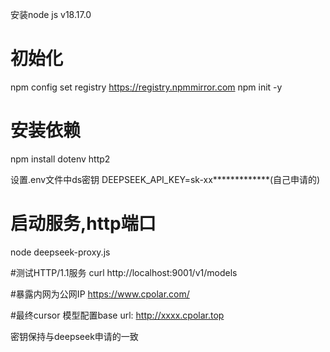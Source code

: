 
安装node js v18.17.0
# 初始化
npm config set registry https://registry.npmmirror.com
npm init -y

# 安装依赖
npm install dotenv http2

设置.env文件中ds密钥
DEEPSEEK_API_KEY=sk-xx*************(自己申请的)

# 启动服务,http端口
node deepseek-proxy.js

#测试HTTP/1.1服务
curl http://localhost:9001/v1/models

#暴露内网为公网IP
https://www.cpolar.com/

#最终cursor 模型配置base url:
http://xxxx.cpolar.top

密钥保持与deepseek申请的一致

  
